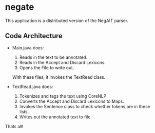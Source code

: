 # negate

This application is a distributed version of the NegAIT parser.

## Code Architecture

- Main.java does:

	1. Reads in the text to be annotated.
	2. Reads in the Accept and Discard Lexicons.
	3. Opens the File to write out.

	With these files, it invokes the TextRead class.
	
- TextRead.java does:
	
	1. Tokenizes and tags the text using CoreNLP
	2. Converts the Accept and Discard Lexicons to Maps.
	3. Invokes the Sentence class to check whether tokens are in these lists.
	4. Writes out the annotated text to file.

Thats all!
